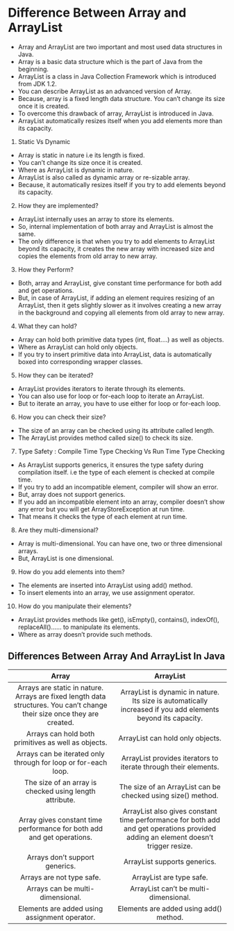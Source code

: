 # Difference Between Array and ArrayList

- Array and ArrayList are two important and most used data structures in Java. 
- Array is a basic data structure which is the part of Java from the beginning. 
- ArrayList is a class in Java Collection Framework which is introduced from JDK 1.2. 
- You can describe ArrayList as an advanced version of Array. 
- Because, array is a fixed length data structure. You can’t change its size once it is created. 
- To overcome this drawback of array, ArrayList is introduced in Java. 
- ArrayList automatically resizes itself when you add elements more than its capacity. 

1) Static Vs Dynamic

- Array is static in nature i.e its length is fixed. 
- You can’t change its size once it is created. 
- Where as ArrayList is dynamic in nature. 
- ArrayList is also called as dynamic array or re-sizable array. 
- Because, it automatically resizes itself if you try to add elements beyond its capacity.

2) How they are implemented?

- ArrayList internally uses an array to store its elements. 
- So, internal implementation of both array and ArrayList is almost the same. 
- The only difference is that when you try to add elements to ArrayList beyond its capacity, it creates the new array with increased size and copies the elements from old array to new array.

3) How they Perform?

- Both, array and ArrayList, give constant time performance for both add and get operations. 
- But, in case of ArrayList, if adding an element requires resizing of an ArrayList, then it gets slightly slower as it involves creating a new array in the background and copying all elements from old array to new array.

4) What they can hold?

- Array can hold both primitive data types (int, float….) as well as objects. 
- Where as ArrayList can hold only objects. 
- If you try to insert primitive data into ArrayList, data is automatically boxed into corresponding wrapper classes.

5) How they can be iterated?

- ArrayList provides iterators to iterate through its elements. 
- You can also use for loop or for-each loop to iterate an ArrayList. 
- But to iterate an array, you have to use either for loop or for-each loop.

6) How you can check their size?

- The size of an array can be checked using its attribute called length. 
- The ArrayList provides method called size() to check its size.

7) Type Safety : Compile Time Type Checking Vs Run Time Type Checking

- As ArrayList supports generics, it ensures the type safety during compilation itself. i.e the type of each element is checked at compile time. 
- If you try to add an incompatible element, compiler will show an error. 
- But, array does not support generics. 
- If you add an incompatible element into an array, compiler doesn’t show any error but you will get ArrayStoreException at run time. 
- That means it checks the type of each element at run time.

8) Are they multi-dimensional?

- Array is multi-dimensional. You can have one, two or three dimensional arrays. 
- But, ArrayList is one dimensional.

9) How do you add elements into them?

- The elements are inserted into ArrayList using add() method. 
- To insert elements into an array, we use assignment operator.

10) How do you manipulate their elements?

- ArrayList provides methods like get(), isEmpty(), contains(), indexOf(), replaceAll()…… to manipulate its elements. 
- Where as array doesn’t provide such methods.

## Differences Between Array And ArrayList In Java

| Array | ArrayList | 
|:--------------:|:--------------:| 
| Arrays are static in nature. Arrays are fixed length data structures. You can’t change their size once they are created. | ArrayList is dynamic in nature. Its size is automatically increased if you add elements beyond its capacity. | 
| Arrays can hold both primitives as well as objects. | ArrayList can hold only objects. | 
| Arrays can be iterated only through for loop or for-each loop. | ArrayList provides iterators to iterate through their elements. | 
| The size of an array is checked using length attribute. | The size of an ArrayList can be checked using size() method. | 
| Array gives constant time performance for both add and get operations. | ArrayList also gives constant time performance for both add and get operations provided adding an element doesn’t trigger resize. | 
| Arrays don’t support generics. | ArrayList supports generics. | 
| Arrays are not type safe. | ArrayList are type safe. | 
| Arrays can be multi-dimensional. | ArrayList can’t be multi-dimensional. | 
| Elements are added using assignment operator. | Elements are added using add() method. | 






